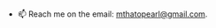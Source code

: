 - 📫 Reach me on the email: mthatopearl@gmail.com.

<!---
cheeto-exxe/cheeto-exxe is a ✨ special ✨ repository because its `README.md` (this file) appears on your GitHub profile.
You can click the Preview link to take a look at your changes.
--->
